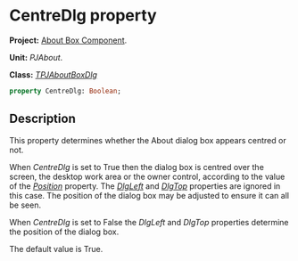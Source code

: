 # CentreDlg property #

**Project:** [About Box Component](AboutBoxComponent.md).

**Unit:** _PJAbout_.

**Class:** _[TPJAboutBoxDlg](TPJAboutBoxDlg.md)_

```pascal
property CentreDlg: Boolean;
```

## Description ##

This property determines whether the About dialog box appears centred or not.

When _CentreDlg_ is set to True then the dialog box is centred over the screen, the desktop work area or the owner control, according to the value of the _[Position](TPJAboutBoxDlgPosition.md)_ property. The _[DlgLeft](TPJAboutBoxDlgDlgLeft.md)_ and _[DlgTop](TPJAboutBoxDlgDlgTop.md)_ properties are ignored in this case. The position of the dialog box may be adjusted to ensure it can all be seen.

When _CentreDlg_ is set to False the _DlgLeft_ and _DlgTop_ properties determine the position of the dialog box.

The default value is True.
